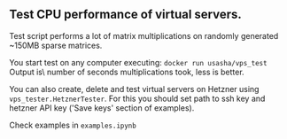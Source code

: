 ## Test CPU performance of virtual servers.

Test script performs a lot of matrix multiplications on randomly generated ~150MB sparse matrices.

You start test on any computer executing:
`docker run usasha/vps_test`  
Output is\ number of seconds multiplications took, less is better.


You can also create, delete and test virtual servers on Hetzner using `vps_tester.HetznerTester`.
For this you should set path to ssh key and hetzner API key ('Save keys' section of examples).
 
Check examples in `examples.ipynb`
